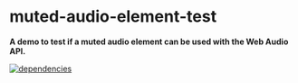 # muted-audio-element-test

**A demo to test if a muted audio element can be used with the Web Audio API.**

[![dependencies](https://img.shields.io/david/chrisguttandin/muted-audio-element-test.svg?style=flat-square)](https://github.com/chrisguttandin/muted-audio-element-test/network/dependencies)
